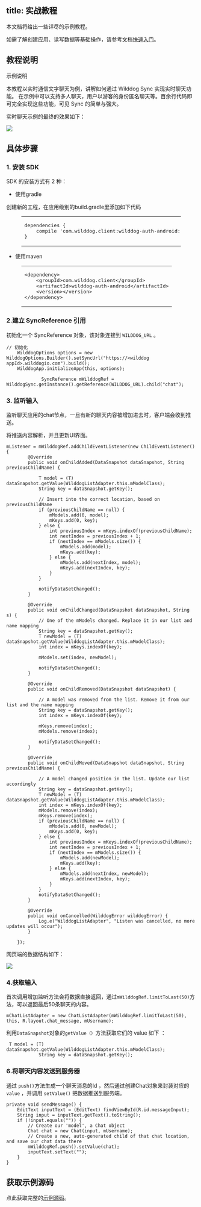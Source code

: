 
title: 实战教程
---
本文档将给出一些详尽的示例教程。

如需了解创建应用、读写数据等基础操作，请参考文档[快速入门](/quickstart/sync/android.html)。

## 教程说明

示例说明

本教程以实时通信文字聊天为例，讲解如何通过 Wilddog Sync 实现实时聊天功能。
在示例中可以支持多人聊天，用户以游客的身份匿名聊天等。百余行代码即可完全实现这些功能，可见 Sync 的简单与强大。

实时聊天示例的最终的效果如下：

![](/images/android_tutorial_a.jpg)



## 具体步骤

### 1. 安装 SDK

SDK 的安装方式有 2 种：

- 使用gradle

创建新的工程，在应用级别的build.gradle里添加如下代码

<figure class="highlight java"><table><tbody><tr><td class="code"><pre><div class="line">dependencies {</div><div class="line">    compile <span class="string">&apos;com.wilddog.client:wilddog-auth-android:<span class="android-auth-version"></span>&apos;</span></div><div class="line">}</div></pre></td></tr></tbody></table></figure>

- 使用maven

<figure class="highlight xml"><table><tbody><tr><td class="code"><pre><div class="line"><span class="tag">&lt;<span class="name">dependency</span>&gt;</span></div><div class="line">    <span class="tag">&lt;<span class="name">groupId</span>&gt;</span>com.wilddog.client<span class="tag">&lt;/<span class="name">groupId</span>&gt;</span></div><div class="line">    <span class="tag">&lt;<span class="name">artifactId</span>&gt;</span>wilddog-auth-android<span class="tag">&lt;/<span class="name">artifactId</span>&gt;</span></div><div class="line">    <span class="tag">&lt;<span class="name">version</span>&gt;</span><span class="android-auth-version"></span><span class="tag">&lt;/<span class="name">version</span>&gt;</span></div><div class="line"><span class="tag">&lt;/<span class="name">dependency</span>&gt;</span></div></pre></td></tr></tbody></table></figure>


### 2.建立 SyncReference 引用
初始化一个 SyncReference 对象，该对象连接到 `WILDDOG_URL` 。

```
// 初始化
    WilddogOptions options = new WilddogOptions.Builder().setSyncUrl("https://<wilddog appId>.wilddogio.com").build();
    WilddogApp.initializeApp(this, options);

             SyncReference mWilddogRef = WilddogSync.getInstance().getReference(WILDDOG_URL).child("chat");
```

### 3. 监听输入

监听聊天应用的chat节点，一旦有新的聊天内容被增加进去时，客户端会收到推送。

将推送内容解析，并且更新UI界面。

    mListener = mWilddogRef.addChildEventListener(new ChildEventListener() {
            @Override
            public void onChildAdded(DataSnapshot dataSnapshot, String previousChildName) {
    
                T model = (T) dataSnapshot.getValue(WilddogListAdapter.this.mModelClass);
                String key = dataSnapshot.getKey();
    
                // Insert into the correct location, based on previousChildName
                if (previousChildName == null) {
                    mModels.add(0, model);
                    mKeys.add(0, key);
                } else {
                    int previousIndex = mKeys.indexOf(previousChildName);
                    int nextIndex = previousIndex + 1;
                    if (nextIndex == mModels.size()) {
                        mModels.add(model);
                        mKeys.add(key);
                    } else {
                        mModels.add(nextIndex, model);
                        mKeys.add(nextIndex, key);
                    }
                }
    
                notifyDataSetChanged();
            }
    
            @Override
            public void onChildChanged(DataSnapshot dataSnapshot, String s) {
                // One of the mModels changed. Replace it in our list and name mapping
                String key = dataSnapshot.getKey();
                T newModel = (T) dataSnapshot.getValue(WilddogListAdapter.this.mModelClass);
                int index = mKeys.indexOf(key);
    
                mModels.set(index, newModel);
    
                notifyDataSetChanged();
            }
    
            @Override
            public void onChildRemoved(DataSnapshot dataSnapshot) {
    
                // A model was removed from the list. Remove it from our list and the name mapping
                String key = dataSnapshot.getKey();
                int index = mKeys.indexOf(key);
    
                mKeys.remove(index);
                mModels.remove(index);
    
                notifyDataSetChanged();
            }
    
            @Override
            public void onChildMoved(DataSnapshot dataSnapshot, String previousChildName) {
    
                // A model changed position in the list. Update our list accordingly
                String key = dataSnapshot.getKey();
                T newModel = (T) dataSnapshot.getValue(WilddogListAdapter.this.mModelClass);
                int index = mKeys.indexOf(key);
                mModels.remove(index);
                mKeys.remove(index);
                if (previousChildName == null) {
                    mModels.add(0, newModel);
                    mKeys.add(0, key);
                } else {
                    int previousIndex = mKeys.indexOf(previousChildName);
                    int nextIndex = previousIndex + 1;
                    if (nextIndex == mModels.size()) {
                        mModels.add(newModel);
                        mKeys.add(key);
                    } else {
                        mModels.add(nextIndex, newModel);
                        mKeys.add(nextIndex, key);
                    }
                }
                notifyDataSetChanged();
            }
    
            @Override
            public void onCancelled(WilddogError wilddogError) {
                Log.e("WilddogListAdapter", "Listen was cancelled, no more updates will occur");
            }
    
        });


网页端的数据结构如下：

![](/images/android_tutorial_b.jpg)

### 4.获取输入

首次调用增加监听方法会将数据直接返回，通过`mWilddogRef.limitToLast(50)`方法，可以返回最后50条聊天的内容。

    mChatListAdapter = new ChatListAdapter(mWilddogRef.limitToLast(50), this, R.layout.chat_message, mUsername);


利用`DataSnapshot`对象的`getValue（）`方法获取它们的 value 如下 ： 

     T model = (T) dataSnapshot.getValue(WilddogListAdapter.this.mModelClass);
                String key = dataSnapshot.getKey();


### 6.将聊天内容发送到服务器
通过 `push()`方法生成一个聊天消息的Id ，然后通过创建Chat对象来封装对应的 `value` ，并调用 `setValue()` 把数据推送到服务端。

    private void sendMessage() {
        EditText inputText = (EditText) findViewById(R.id.messageInput);
        String input = inputText.getText().toString();
        if (!input.equals("")) {
            // Create our 'model', a Chat object
            Chat chat = new Chat(input, mUsername);
            // Create a new, auto-generated child of that chat location, and save our chat data there
            mWilddogRef.push().setValue(chat);
            inputText.setText("");
        }
    }

## 获取示例源码
点此获取完整的[示例源码](https://github.com/WildDogTeam/demo-android-chat)。




